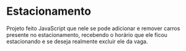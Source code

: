 # Estacionamento
Projeto feito JavaScript que nele se pode adicionar e remover carros presente no estacionamento, recebendo o horário que ele ficou estacionando e se deseja realmente excluir ele da vaga.

